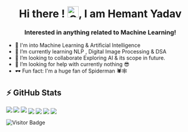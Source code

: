 <h1 align="center">Hi there ! <img height=30 width=30 alt="GIF" src="https://raw.githubusercontent.com/MartinHeinz/MartinHeinz/master/wave.gif" />, I am Hemant Yadav</h1>
<h3 align="center">Interested in anything related to Machine Learning!</h3>



- 🔭 I'm into Machine Learning & Artificial Intelligence
- 🌱 I’m currently learning NLP , Digital Image Processing & DSA
- 👯 I’m looking to collaborate Exploring AI & its scope in future.
- 🤔 I’m looking for help with currently nothing 😎
- 🕶 Fun fact: I'm a huge fan of Spiderman 🕷🕸


## ⚡ GitHub Stats

<img align="left" src="https://github-readme-stats.vercel.app/api?username=Hemant051&show_icons=true&count_private=true&theme=gruvbox" />
<img src="https://github-readme-stats.vercel.app/api/top-langs/?username=Hemant051&layout=compact&count_private=true&theme=gruvbox" />
<img src="https://github-readme-stats.vercel.app/api/wakatime?username=rafi0101&theme=gruvbox" />  
<a href="https://github.com/Hemant051/Android-Room-Database-Backup" target="_blank"><img align="center" src="https://github-readme-stats.vercel.app/api/pin/?username=rafi0101&repo=Android-Room-Database-Backup&theme=gruvbox""></a>
<a href="https://github.com/Hemant051/Stundenplan" target="_blank"><img align="center" src="https://github-readme-stats.vercel.app/api/pin/?username=Hemant051&repo=Stundenplan&theme=gruvbox""></a>
<a href="https://github.com/Hemant051/traefik-ssl-certificate-exporter" target="_blank"><img align="center" src="https://github-readme-stats.vercel.app/api/pin/?username=Hemant051&repo=traefik-ssl-certificate-exporter&theme=gruvbox""></a>
<a href="https://github.com/rafi0101/logstash-pipelines" target="_blank"><img align="center" src="https://github-readme-stats.vercel.app/api/pin/?username=Hemant051&repo=logstash-pipelines&theme=gruvbox""></a>  

![Visitor Badge](https://visitor-badge.laobi.icu/badge?page_id=Hemant051.Hemant051)

